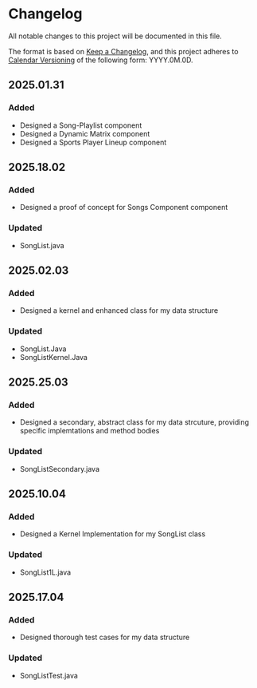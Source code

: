 # Changelog

All notable changes to this project will be documented in this file.

The format is based on [Keep a Changelog](https://keepachangelog.com/en/1.1.0/),
and this project adheres to [Calendar Versioning](https://calver.org/) of
the following form: YYYY.0M.0D.

## 2025.01.31

### Added

- Designed a Song-Playlist component
- Designed a Dynamic Matrix component
- Designed a Sports Player Lineup component


## 2025.18.02

### Added


- Designed a proof of concept for Songs Component component

### Updated

- SongList.java

## 2025.02.03

### Added

- Designed a kernel and enhanced class for my data structure

### Updated

- SongList.Java
- SongListKernel.Java


## 2025.25.03

### Added

- Designed a secondary, abstract class for my data strcuture, providing specific implemtations and method bodies

### Updated

- SongListSecondary.java

## 2025.10.04

### Added

- Designed a Kernel Implementation for my SongList class

### Updated

- SongList1L.java

## 2025.17.04

### Added

- Designed thorough test cases for my data structure

### Updated

- SongListTest.java